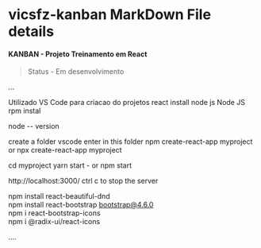 # vicsfz-kanban MarkDown File details


<h4> KANBAN - Projeto Treinamento em React </h4>

> Status - Em desenvolvimento


...

Utilizado VS Code para criacao do projetos
react
install node js
Node JS rpm instal 

node -- version    

create a folder
vscode enter in this folder
npm create-react-app myproject
or
npx create-react-app myproject


cd myproject
yarn start - 
or
npm start 

http://localhost:3000/
ctrl c to stop the server

npm install react-beautiful-dnd   
npm install react-bootstrap bootstrap@4.6.0   
npm i react-bootstrap-icons  
npm i @radix-ui/react-icons   

....

  

